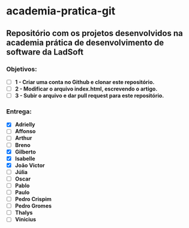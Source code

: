 ﻿# academia-pratica-git
Repositório com os projetos desenvolvidos na academia prática de desenvolvimento de software da LadSoft
----

### Objetivos:
- [ ] __1 - Criar uma conta no Github e clonar este repositório.__
- [ ] __2 - Modificar o arquivo index.html, escrevendo o artigo.__
- [ ] __3 - Subir o arquivo e dar pull request para este repositório.__

### Entrega:
- [X] __Adrielly__
- [ ] __Affonso__
- [ ] __Arthur__
- [ ] __Breno__
- [X] __Gilberto__
- [X] __Isabelle__
- [X] __João Victor__
- [ ] __Júlia__
- [ ] __Oscar__
- [ ] __Pablo__
- [ ] __Paulo__
- [ ] __Pedro Crispim__
- [ ] __Pedro Gromes__
- [ ] __Thalys__
- [ ] __Vinicius__
